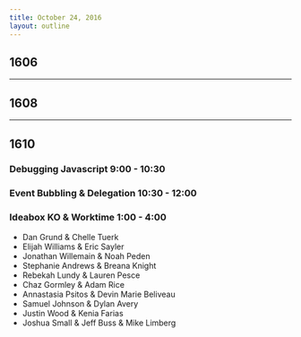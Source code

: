 ```yaml
---
title: October 24, 2016
layout: outline
---
```


## 1606

***

## 1608

***

## 1610

### Debugging Javascript 9:00 - 10:30

### Event Bubbling & Delegation 10:30 - 12:00

### Ideabox KO & Worktime 1:00 - 4:00

* Dan Grund & Chelle Tuerk
* Elijah Williams & Eric Sayler
* Jonathan Willemain & Noah Peden
* Stephanie Andrews & Breana Knight
* Rebekah Lundy & Lauren Pesce
* Chaz Gormley & Adam Rice
* Annastasia Psitos & Devin Marie Beliveau
* Samuel Johnson & Dylan Avery
* Justin Wood & Kenia Farias
* Joshua Small & Jeff Buss & Mike Limberg
